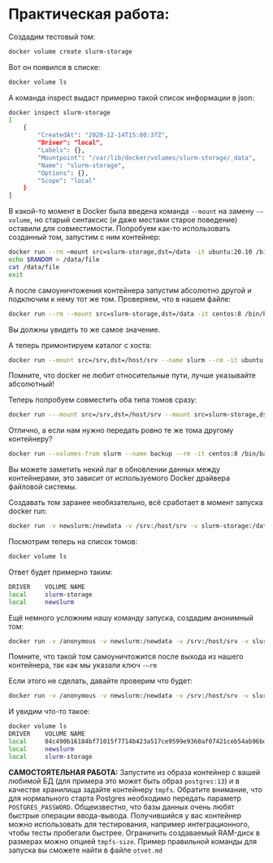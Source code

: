 # Практическая работа:

Создадим тестовый том:

```bash
docker volume create slurm-storage
```

Вот он появился в списке:
```bash
docker volume ls
```

А команда inspect выдаст примерно такой список информации в json:

```bash
docker inspect slurm-storage
[
    {
        "CreatedAt": "2020-12-14T15:00:37Z",
        "Driver": "local",
        "Labels": {},
        "Mountpoint": "/var/lib/docker/volumes/slurm-storage/_data",
        "Name": "slurm-storage",
        "Options": {},
        "Scope": "local"
    }
]
```

В какой-то момент в Docker была введена команда `--mount` на замену `-–volume`, но старый синтаксис (и даже местами старое поведение) оставили для совместимости.
Попробуем как-то использовать созданный том, запустим с ним контейнер:

```bash
docker run --rm –mount src=slurm-storage,dst=/data -it ubuntu:20.10 /bin/bash
echo $RANDOM > /data/file
cat /data/file
exit
```

А после самоуничтожения контейнера запустим абсолютно другой и подключим к нему тот же том. Проверяем, что в нашем файле:

```bash
docker run --rm --mount src=slurm-storage,dst=/data -it centos:8 /bin/bash -c "cat /data/file"
```

Вы должны увидеть то же самое значение.

А теперь примонтируем каталог с хоста:

```bash
docker run --mount src=/srv,dst=/host/srv --name slurm --rm -it ubuntu:20.10 /bin/bash
```

Помните, что docker не любит относительные пути, лучше указывайте абсолютный!

Теперь попробуем совместить оба типа томов сразу:

```bash
docker run ---mount src=/srv,dst=/host/srv --mount src=slurm-storage,dst=/data --name slurm --rm -it ubuntu:20.10 /bin/bash
```

Отлично, а если нам нужно передать ровно те же тома другому контейнеру?

```bash
docker run --volumes-from slurm --name backup --rm -it centos:8 /bin/bash
```

Вы можете заметить некий лаг в обновлении данных между контейнерами, это зависит от используемого Docker драйвера файловой системы.

Создавать том заранее необязательно, всё сработает в момент запуска docker run:

```bash
docker run -v newslurm:/newdata -v /srv:/host/srv -v slurm-storage:/data --name slurm --rm -it ubuntu:20.10 /bin/bash
```

Посмотрим теперь на список томов:

```bash
docker volume ls
```

Ответ будет примерно таким:

```bash
DRIVER    VOLUME NAME
local     slurm-storage
local     newslurm
```

Ещё немного усложним нашу команду запуска, создадим анонимный том:

```bash
docker run -v /anonymous -v newslurm:/newdata -v /srv:/host/srv -v slurm-storage:/data --name slurm --rm -it ubuntu:20.10 /bin/bash
```

Помните, что такой том самоуничтожится после выхода из нашего контейнера, так как мы указали ключ `-–rm`

Если этого не сделать, давайте проверим что будет:

```bash
docker run -v /anonymous -v newslurm:/newdata -v /srv:/host/srv -v slurm-storage:/data --name slurm -it ubuntu:20.10 /bin/bash
```

И увидим что-то такое:

```bash
docker volume ls
DRIVER    VOLUME NAME
local     04c490b16184bf71015f7714b423a517ce9599e9360af07421ceb54ab96bd333
local     newslurm
local     slurm-storage
```

**САМОСТОЯТЕЛЬНАЯ РАБОТА:**
Запустите из образа контейнер с вашей любимой БД (для примера это может быть образ `postgres:13`) и в качестве хранилища задайте контейнеру `tmpfs`.
Обратите внимание, что для нормального старта Postgres необходимо передать параметр `POSTGRES_PASSWORD`.
Общеизвестно, что базы данных очень любят быстрые операции ввода-вывода. Получившийся у вас контейнер можно использовать для тестирования, например интеграционного, чтобы тесты пробегали быстрее. Ограничить создаваемый RAM-диск в размерах можно опцией `tmpfs-size`.
Пример правильной команды для запуска вы сможете найти в файле `otvet.md`
